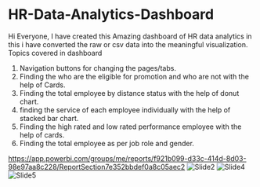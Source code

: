 # HR-Data-Analytics-Dashboard
Hi Everyone,
I have created this Amazing dashboard of HR data analytics in this i have converted the raw or csv data into the meaningful visualization.
Topics covered in dashboard
1)  Navigation buttons for changing the pages/tabs.
2)  Finding the who are the eligible for promotion and who are not with the help of Cards.
3) Finding the total employee by distance status with the help of donut chart.
4) finding the service of each employee individually with the help of stacked bar chart.
5) Finding the high rated and low rated performance employee with the help of cards.
6) Finding the total employee as per job role and gender.

https://app.powerbi.com/groups/me/reports/f921b099-d33c-414d-8d03-98e97aa8c228/ReportSection7e352bbdef0a8c05aec2
![Slide2](https://user-images.githubusercontent.com/83051983/211347276-05d63438-134f-4fdb-b45d-5fc5292b9d12.JPG)
![Slide4](https://user-images.githubusercontent.com/83051983/211347293-5247992a-7cce-484f-8e20-60536c1cad23.JPG)
![Slide5](https://user-images.githubusercontent.com/83051983/211347313-c76afaba-14ce-4418-b989-8359ec4294fc.JPG)

